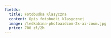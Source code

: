 ```yaml
---
fields:
  title: Fotobudka Klasyczna
  content: Opis fotobudki klasycznej
  image: /ledkabina-photoaidcom-2x-ai-zoom.jpg
  price: 700 zł/2h
---
```


